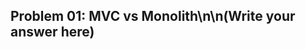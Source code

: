 <!-- このファイルでは MVC とモノリシック設計の違いを考察する問題です -->
## Problem 01: MVC vs Monolith\n\n(Write your answer here)
